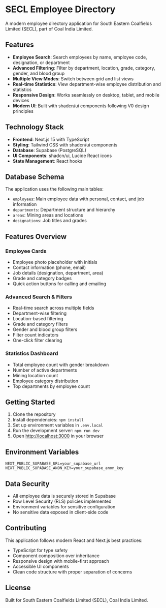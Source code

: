 # SECL Employee Directory

A modern employee directory application for South Eastern Coalfields Limited (SECL), part of Coal India Limited.

## Features

- **Employee Search**: Search employees by name, employee code, designation, or department
- **Advanced Filtering**: Filter by department, location, grade, category, gender, and blood group
- **Multiple View Modes**: Switch between grid and list views
- **Real-time Statistics**: View department-wise employee distribution and statistics
- **Responsive Design**: Works seamlessly on desktop, tablet, and mobile devices
- **Modern UI**: Built with shadcn/ui components following V0 design principles

## Technology Stack

- **Frontend**: Next.js 15 with TypeScript
- **Styling**: Tailwind CSS with shadcn/ui components
- **Database**: Supabase (PostgreSQL)
- **UI Components**: shadcn/ui, Lucide React icons
- **State Management**: React hooks

## Database Schema

The application uses the following main tables:

- `employees`: Main employee data with personal, contact, and job information
- `departments`: Department structure and hierarchy
- `areas`: Mining areas and locations
- `designations`: Job titles and grades

## Features Overview

### Employee Cards

- Employee photo placeholder with initials
- Contact information (phone, email)
- Job details (designation, department, area)
- Grade and category badges
- Quick action buttons for calling and emailing

### Advanced Search & Filters

- Real-time search across multiple fields
- Department-wise filtering
- Location-based filtering
- Grade and category filters
- Gender and blood group filters
- Filter count indicators
- One-click filter clearing

### Statistics Dashboard

- Total employee count with gender breakdown
- Number of active departments
- Mining location count
- Employee category distribution
- Top departments by employee count

## Getting Started

1. Clone the repository
2. Install dependencies: `npm install`
3. Set up environment variables in `.env.local`
4. Run the development server: `npm run dev`
5. Open [http://localhost:3000](http://localhost:3000) in your browser

## Environment Variables

```env
NEXT_PUBLIC_SUPABASE_URL=your_supabase_url
NEXT_PUBLIC_SUPABASE_ANON_KEY=your_supabase_anon_key
```

## Data Security

- All employee data is securely stored in Supabase
- Row Level Security (RLS) policies implemented
- Environment variables for sensitive configuration
- No sensitive data exposed in client-side code

## Contributing

This application follows modern React and Next.js best practices:

- TypeScript for type safety
- Component composition over inheritance
- Responsive design with mobile-first approach
- Accessible UI components
- Clean code structure with proper separation of concerns

## License

Built for South Eastern Coalfields Limited (SECL), Coal India Limited.
